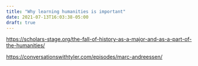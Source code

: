 ```yaml
---
title: "Why learning humanities is important"
date: 2021-07-13T16:03:38-05:00
draft: true
---
```


https://scholars-stage.org/the-fall-of-history-as-a-major-and-as-a-part-of-the-humanities/

https://conversationswithtyler.com/episodes/marc-andreessen/